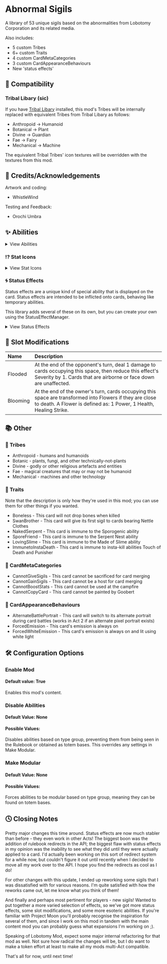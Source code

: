 # Abnormal Sigils

A library of 53 unique sigils based on the abnormalities from Lobotomy Corporation and its related media.

Also includes:
- 5 custom Tribes
- 6+ custom Traits
- 4 custom CardMetaCategories
- 3 custom CardAppearanceBehaviours
- New 'status effects'

## 🔗 Compatibility

### Tribal Libary (sic)
If you have [Tribal Libary](https://inscryption.thunderstore.io/package/The_Unwanted_but_Useful_Libraries/Tribal_Libary/) installed,
this mod's Tribes will be internally replaced with equivalent Tribes from Tribal Libary as follows:

- Anthropoid -> Humanoid
- Botanical -> Plant
- Divine -> Guardian
- Fae -> Fairy
- Mechanical -> Machine

The equivalent Tribal Tribes' icon textures will be overridden with the textures from this mod.

## 💌 Credits/Acknowledgements
Artwork and coding:
- WhistleWind

Testing and Feedback:
- Orochi Umbra

## ✨ Abilities
<details>
<summary>View Abilities</summary>
\*Modular means that the sigil can be found on Totem bases.

|Name|Totem|Stacks|Power|Description
:-|:-:|:-:|-:|:-
Punisher			|X|X|4	|When a card bearing this sigil is struck, the striker is killed.
Bloodfiend			|✓|✓|2	|When a card bearing this sigil deals damage, it gains 1 Health.
Martyr				|✓|✓|1	|When a card bearing this sigil dies, all allied creatures gain 2 Health and lose any negative status effects.
Aggravating			|X|✓|-3	|While this card is on the board, all opposing creatures gain 1 Power.
Team Leader			|X|✓|5	|While this card is on the board, all allied creatures gain 1 Power.
Idol				|X|✓|5	|While this card is on the board, all opposing creatures lose 1 Power.
Conductor			|X|X|3	|When a card bearing this sigil is played, begin Movement 1: Adagio.
First Movement: Adagio		|X|X|3  |Creatures adjacent to a card bearing this sigil gain 1 Power. At the start of the owner's next turn, begin the Second Movement: Sostenuto.
Second Movement: Sostenuto	|X|X|5  |Allied creatures gain 1 Power. At the start of the owner's next turn, begin the Third Movement: Accelerando.
Third Movement: Accelerando	|X|X|5  |All other creatures on the board gain 1 Power. At the start of the owner's next turn, begin the Fourth Movement: Stringendo.
Fourth Movement: Stringendo	|X|X|5  |All other creatures on the board gain 2 Power and Fervent Adoration. At the start of the owner's next turn, begin the Finale.
Finale			    |X|X|5  |All other creatures on the board gain 3 Power and Fervent Adoration. At the start of the owner's next turn, this card will perish.
Woodcutter			|X|X|4	|When a creature moves into the space opposite this card, they take damage equal to this card's Power.
Frozen Heart		|X|X|-1	|When a card bearing this sigil dies, the killer gains 2 Health.
Ruler of Frost		|X|X|4	|Once per turn, pay 2 Bones to choose a space on the board and create a Block of Ice, or pay 4 Bones to kill a card and create a Frozen Heart.
Roots				|✓|X|3	|When a card bearing this sigil is played, create Thorny Vines on adjacent empty spaces. A Thorny Vines is defined as: 0 Power, 1 Health, Sharp Quills.
Broodmother			|X|X|3	|When a card bearing this sigil is struck, create a Spiderling in your hand. A spiderling is defined as: 0 Power, 1 Health, Fledgling.
Cursed				|✓|X|0	|When a card bearing this sigil dies, the killer transforms into a copy of this card.
Healer				|X|X|2	|At the end of the owner's turn, they may choose one of their other cards to gain 1 Health and lose a random negative status effect.
Queen Nest			|X|X|4	|While a card bearing this sigil is on the board, create a Worker Bee in your hand whenever another card perishes. A Worker Bee is defined as: 1 Power, 1 Health.
Vendetta			|✓|X|2	|A card bearing this sigil gains 1 Power for every opposing creature that also bears this sigil.
Courageous			|X|X|3	|Creatures adjacent to this card lose up to 2 Health. For each point of Heath lost, the affected creature gains 1 Power. This effect cannot kill cards.
Serpent's Nest		|✓|X|2	|When a card bearing this sigil is struck, the striker gains 1 Worms.
Assimilator			|X|✓|4	|When a card bearing this sigil attacks an opposing creature and it perishes, this card gains 1 Power and 1 Health.
Group Healer		|X|X|4	|At the start of the owner's turn, a card bearing this sigil will heal all injured allies by 1 Health.
Reflector			|✓|X|2	|When a card bearing this sigil is struck, the striker is dealt damage equal to its own Power.
Flag Bearer			|X|✓|3	|While this card is on the board, adjacent creatures gain 2 Health.
Grinder				|X|X|3	|A card bearing this sigil gains the stats of the creatures sacrificed to play it.
The Train			|X|X|5	|When a card bearing this sigil is played, kill all creatures on the board. Creatures killed this way do not drop bones.
Scorching			|✓|✓|2	|At the end of its owner's turn, the creature opposing a card bearing this sigil will take 1 damage. This card cannot be frozen.
Regenerator			|✓|✓|3	|At the start of the owner's turn, creatures adjacent to a card bearing this sigil regain 1 Health.
Gift Giver			|X|X|3	|When a card bearing this sigil is played, create a random card in your hand.
Piercing			|✓|X|2	|A card bearing thi sigil will strike through shields. Damage dealt by this card cannot be reduced.
Scrambler			|X|X|3	|When a card bearing this sigil is sacrificed, give its stats to the sacrificing card then randomise the resulting stats. Works with Spells.
Gardener			|X|X|4	|While a card bearing this sigil is on the board, create a Sapling whenever an ally card perishes. A Sapling is defined as: 0 Power, 2 Health, Bone Digger.
Made of Slime		|X|X|5	|At the end of the owner's turn, creatures adjacent to a card bearing this sigil gain this sigil. If this card is not a Slime, also take 1 damage and transform into a Slime on death.
Protector			|X|✓|3	|Creatures adjacent to a card bearing this sigil take 1 less damage when struck.
Alchemist			|X|X|3	|Activate: Pay 2 Energy to discard your current hand and draw cards equal to the amount discarded. If the main pile is exhausted, draw from the side pile.
Nettle Clothes		|X|X|5	|When this card is played, fill all empty spaces on the owner's side of the board with random Brothers. This card gains sigils based on allied Brothers.
Sporogenic			|X|✓|2	|Creatures adjacent to this card gain 1 Spores at the end of the owner's turn. This sigil activates before other sigils.
Witness				|X|X|2	|Pay 1 Bone to inflict 1 Flagellation and increase the selected creature's Health by 2. This effect stacks up to 3 times.
Corrector			|✓|X|2	|When a card bearing this sigil is drawn, randomly change its stats according to its total play cost.
Thick Skin			|✓|✓|2	|Whenever a card bearing this sigil takes damage, reduce that damage by 1.
Opportunistic		|✓|✓|2	|A card bearing this sigil deals 1 additional damage when striking creatures that cannot attack it.
Persistent			|✓|X|2	|Attacks by this card cannot be avoided or redirected by sigils like Loose Tail or Waterborne.
Copycat				|X|X|2	|This gains the sigils and stats of the first card to be played in the opposing space.
Follow the Leader	|X|X|2	|At the end of the owner's turn, this card moves in the sigil's direction, looping around the owner's side of the board. Allied creatures towards this card in the sigil's direction as far as possible.
Neutered			|X|X|-2	|A card bearing this sigil has its Power reduced to 0. At the start of the owner's next turn, remove this sigil.
Neutered Latch		|X|X|4	|Once per turn, pay 2 Bones to choose a creature to gain the Neutered sigil, then increase this sigil's activation cost by 2 Bones.
Rightful Heir		|X|X|3	|Once per turn, pay 3 Bones to transform a chosen creature into a Pumpkin, then increase this sigil's activation cost by 1 Bone until battle's end. A Pumpkin is defined as: 0 Power, 2 Health, Fledgling.
Greedy Healing		|✓|X|2	|At the end of the owner's turn, this card gains 2 Health. If 2 turns pass without this card taking damage, it will die.
Cycler				|✓|X|1	|At the end of the owner's turn, this card moves in the sigil's direction, looping around the owner's side of the board.
Barreler			|✓|X|1	|At the end of the owner's turn, this card moves in the sigil's direction through other cards to the furthest empty space.
Bloodletter			|X|✓|3	|When a card bearing this sigil is struck by a non-lethal attack, absorb 1 Health from the striker.
Left-Veering Strike	|X|X|0	|A card bearing this sigil will strike the opposing space to the left of the space across from it.
Right-Veering Strike|X|X|0	|A card bearing this sigil will strike the opposing space to the right of the space across from it.
Nimble-Footed		|X|X|1	|At the start of the owner's turn, this card gains 1 Haste. Whenever this card moves to a new space, gain 1 additional Haste.
High-Strung			|X|X|2	|At the end of the owner's turn, a card bearing this sigil gains Haste equal to the opposing creature's power level.
Binding Strike		|X|X|2	|When a card bearing this sigil strikes an opposing creature, inflict Bind equal to half this card's power level for this turn and next turn.
Persecutor			|X|X|4	|When a card bearing this sigil is played, create a Nail in the adjacent left space and a Hammer in the adjacent right space if they are empty.
Pebble Giver		|X|X|2	|Choose one of your cards to gain Pebble unless a card with Pebble already exists, then return this card to your hand.
False Throne		|X|X|4	|Once per turn, pay 1 Health to give Neutered to a chosen creature and create a costless, unaltered copy of it in your hand.
Return to Nihil		|X|X|5	|At the end of the owner's turn, all other cards on the board take damage equal to this card's Power.
Creature Retrieval	|X|X|0	|Return the selected card to your hand with its current status retained and its play cost changed to 0-2 Bones based on how recently it was played.
Grand Reopening		|X|X|0	|When this card is played, discard your current hand and reshuffle both draw piles, then draw a new opening hand.
Damsel				|X|X|3  |Creatures adjacent to a card bearing this sigil will redirect their attacks to any creatures targeting this card.
Abusive				|X|X|-3 |At the end of the owner's turn, a card bearing this sigil will strike adjacent creatures that failed to deal any damage during combat.
Shove Aside			|✓|X|2	|Creatures struck by a card bearing this sigil are pushed to an adjacent space.
Pin Down			|✓|X|1	|Creatures struck by a card bearing this sigil gain Unyielding.
Mind Strike			|X|X|2	|When a card bearing this sigil strikes another creature, deal no damage and instead inflict Sinking equal to half this card's Health, rounded up.
Spilling			|X|X|0	|When a card bearing this sigil perishes, Flood all spaces on the board based on their distance from this card and extinguish Scorching cards.
Flower Queen		|X|X|3	|At the end of the owner's turn, a card bearing this sigil Blooms the opposing space.
Healing Strike		|X|X|-2	|Creatures struck by a card bearing this sigil take no damage and instead regain Health equal to the damage dealt.
Finger Tapping		|X|X|4	|When a card bearing this sigil is played, create Fingers on adjacent empty spaces. A Finger is defined as: 1 Power, 1 Health, Mind Strike, Sniper.
Imminent Decay		|X|✓|-3	|When a card bearing this sigil is played, it gains 1 Decay for each stack of this sigil.
Understanding		|X|X|2	|If a card bearing this sigil perishes from the effect of Decay, deal 4 damage to each opposing creature and 4 direct damage to their owner.
Bleachproof			|X|X|2	|A card bearing this sigil cannot have its sigils removed by the Bleach Pot.
Elite				|X|X|4	|A card bearing this sigil is considered as having Made of Stone and Bleachproof.
Pleasure			|X|X|3	|
Unbreakable Defence	|X|X|5	|A card bearing this sigil prevents all damage dealt to it. All cards behave as if this card took damage.
</details>

### ⁉️ Stat Icons
<details>
<summary>View Stat Icons</summary>
|Name			|ATK	|HP	|Description
:-|:-:|:-:|:-
Passing Time	|✓|X|The value represented with this sigil will be equal to the number of turns that have passed since this card was placed on the board.
Sigil Power		|✓|✓|The value represented with this sigil will be equal to the power level of this card's strongest sigil.
Slimes			|✓|X|The value represented by this sigil will be equal to the number of Slimes that the owner has on their side of the table.
Nihil			|✓|X|The value represented by this sigil will be equal to the number of empty spaces on the board.
Flower Power	|✓|X|The value represented with this sigil will be equal to number of Flower cards and Blooming spaces on the board.
</details>

### 🌀 Status Effects
Status effects are a unique kind of special ability that is displayed on the card.
Status effects are intended to be inflicted onto cards, behaving like temporary abilities.

This library adds several of these on its own, but you can create your own using the StatusEffectManager.

<details>
<summary>View Status Effects</summary>
|Name|Power|Description
|:-|-:|:-
Fervent Adoration|-2|If there is an ongoing Movement, this card will strike at a random space, prioritising cards with this effect and ignoring cards performing a Movement. Otherwise, lose this effect.
Worms|-2|At the start of the owner's turn, this card gains 1 Worms. At 5+ Worms, target allied cards with a chance to inflict 1 Worms with each strike.
Spores|-1|At the end of the owner's turn, this card takes damage equal to its Spores. When this card perishes, create a Spore Mold Beast in its place with stats equal to its Spores.
Flagellation|-1|When this card is struck, receive additional damage equal to its Flagellation.
Haste|1|This card's Speed is raised by this effect's Potency. At the start of the owner's next turn, remove this effect.
Bind|-1|This card's Speed is reduced by this effect's Potency. At the start of the owner's next turn, remove this effect.
Pebble|2|At the start and end of the owner's turn, this card regains 1 Health. When this card perishes, inflict Grief on all allied creatures.
Grief|-1|This card loses Power equal to its Grief. At the start of the owner's turn, if there is no allied card with Pebble, gain 1 Grief. Otherwise, remove this effect.
Sinking|-1|A card bearing this effect loses Power equal to its Sinking. When this card is struck, take damage equal to its Sinking then remove this effect.
Decay|-3|At the start of the owner's turn, reduce this effect's Potency by 1. A card bearing this effect will perish when its Potency reaches 0.
</details>

## 🎴 Slot Modifications
Name|Description
:-|:-
Flooded|At the end of the opponent's turn, deal 1 damage to cards occupying this space, then reduce this effect's Severity by 1. Cards that are airborne or face down are unaffected.
Blooming|At the end of the owner's turn, cards occupying this space are transformed into Flowers if they are close to death. A Flower is defined as: 1 Power, 1 Health, Healing Strike.

## 📚 Other
### 🐺 Tribes
- Anthropoid - humans and humanoids
- Botanic - plants, fungi, and other technically-not-plants
- Divine - godly or other religious artefacts and entities
- Fae - magical creatures that may or may not be humanoid
- Mechanical - machines and other technology

### 📕 Traits
Note that the description is only how they're used in this mod; you can use them for other things if you wanted.
- Boneless - This card will not drop bones when killed
- SwanBrother - This card will give its first sigil to cards bearing Nettle Clothes
- NakedSerpent - This card is immune to the Sporogenic ability
- SporeFriend - This card is immune to the Serpent Nest ability
- LovingSlime - This card is immune to the Made of Slime ability
- ImmunetoInstaDeath - This card is immune to insta-kill abilities Touch of Death and Punisher

### 📘 CardMetaCategories
- CannotGiveSigils - This card cannot be sacrificed for card merging
- CannotGainSigils - This card cannot be a host for card merging
- CannotBoostStats - This card cannot be used at the campfire
- CannotCopyCard - This card cannot be painted by Goobert

### 📙 CardAppearanceBehaviours
- AlternateBattlePortrait - This card will switch to its alternate portrait during card battles (works in Act 2 if an alternate pixel portrait exists)
- ForcedEmission - This card's emission is always on
- ForcedWhiteEmission - This card's emission is always on and lit using white light

## 🛠️ Configuration Options

### Enable Mod
#### Default value: True
Enables this mod's content.

### Disable Abilities
#### Default Value: None
#### Possible Values: 
Disables abilities based on type group, preventing them from being seen in the Rulebook or obtained as totem bases.
This overrides any settings in Make Modular.

### Make Modular
#### Default Value: None
#### Possible Values: 
Forces abilities to be modular based on type group, meaning they can be found on totem bases.

## 🕓 Closing Notes
Pretty major changes this time around. Status effects are now much stabler than before - they even work in other Acts!
The biggest boon was the addition of rulebook redirects in the API; the biggest flaw with status effects in my opinion was the inability to see what they did until they were actually applied to a card.
I'd actually been working on this sort of redirect system for a while now, but couldn't figure it out until recently when I decided to move all my work over to the API.
I hope you find the redirects as cool as I do!

For other changes with this update, I ended up reworking some sigils that I was dissatisfied with for various reasons.
I'm quite satisfied with how the reworks came out, let me know what you think of them!

And finally and perhaps most pertinent for players - new sigils!
Wanted to put together a more varied selection of effects, so we've got more status effects, some slot modifications, and some more esoteric abilities.
If you're familiar with Project Moon you'll probably recognise the inspiration for several of them, and since I work on this mod in tandem with the main content mod you can probably guess what expansions I'm working on ;).

Speaking of Lobotomy Mod, expect some major internal refactoring for that mod as well.
Not sure how radical the changes will be, but I do want to make a token effort at least to make all my mods multi-Act compatible.

That's all for now, until next time!